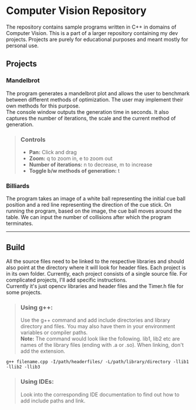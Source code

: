 # Computer Vision Repository
The repository contains sample programs written in C++ in domains of Computer Vision. This is a part of a larger repository containing my dev projects. Projects are purely for educational purposes and meant mostly for personal use.

## Projects 

### Mandelbrot 
The program generates a mandelbrot plot and allows the user to benchmark between different methods of optimization. The user may implement their own methods for this purpose.  
The console window outputs the generation time in seconds. It also captures the number of iterations, the scale and the current method of generation.  

> ### Controls
> - **Pan:** Click and drag  
> - **Zoom:** q to zoom in, e to zoom out
> - **Number of iterations:** n to decrease, m to increase  
> - **Toggle b/w methods of generation:** t   


### Billiards 
The program takes an image of a white ball representing the initial cue ball position and a red line representing the direction of the cue stick. On running the program, based on the image, the cue ball moves around the table. We can input the number of collisions after which the program terminates.

---

## Build

All the source files need to be linked to the respective libraries and should also point at the directory where it will look for header files. Each project is in its own folder. Currently, each project consists of a single source file. For complicated projects, I'll add specific instructions.  
Currently it's just opencv libraries and header files and the Timer.h file for some projects. 
  
> ### Using g++:
> Use the g++ command and add include directories and library directory and files. You may also have them in your environment variables or compiler paths.  
> **Note:** The command would look like the following. lib1, lib2 etc are names of the library files (ending with .a or .so). When linking, don't add the extension. 

    g++ filename.cpp -I/path/headerfiles/ -L/path/library/directory -llib1 -llib2 -llib3 
   

 > ### Using IDEs:
 > Look into the corresponding IDE documentation to find out how to add include paths and link.
    

